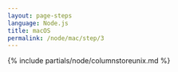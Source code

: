 ```yaml
---
layout: page-steps
language: Node.js
title: macOS
permalink: /node/mac/step/3
---
```


{% include partials/node/columnstoreunix.md %}
